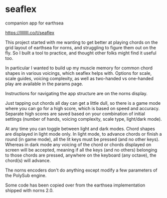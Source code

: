 # seaflex
companion app for earthsea

https://llllllll.co/t/seaflex

This project started with me wanting to get better at playing chords on the grid layout of earthsea for norns, and struggling to figure them out on the fly. So I built a tool to practice, and thought other folks might find it useful too.

In particular I wanted to build up my muscle memory for common chord shapes in various voicings, which seaflex helps with. Options for scale, scale guides, voicing complexity, as well as two-handed vs one-handed play are available in the params page.

Instructions for navigating the app structure are on the norns display.

Just tapping out chords all day can get a little dull, so there is a game mode where you can go for a high score, which is based on speed and accuracy. Separate high scores are saved based on your combination of initial settings (number of hands, voicing complexity, scale type, light/dark mode).

At any time you can toggle between light and dark modes. Chord shapes are displayed in light mode only. In light mode, to advance chords or finish a round (in game mode), all the lit keys must be pressed (and no other keys). Whereas in dark mode any voicing of the chord or chords displayed on screen will be accepted, meaning if all the keys (and no others) belonging to those chords are pressed, anywhere on the keyboard (any octave), the chord(s) will advance.

The norns encoders don't do anything except modify a few parameters of the PolySub engine.

Some code has been copied over from the earthsea implementation shipped with norns 2.0.
